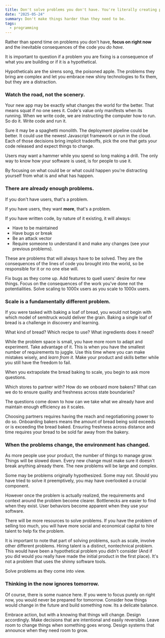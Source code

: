 ```yaml
---
title: Don't solve problems you don't have. You're literally creating problems.
date: "2025-05-24"
summary: Don't make things harder than they need to be.
tags:
  - programming
---
```


Rather than spend time on problems you don't have, **focus on right now** and the inevitable consequences of the code you *do have*.

<!-- more -->

It is important to question if a problem you are fixing is a consequence of what you are building or if it is a hypothetical. 

Hypotheticals are the sirens song, the poisoned apple. The problems they bring are complex and let you embrace new shiny technologies to fix them, but they are a distraction. 

### Watch the road, not the scenery. 

Your new app may be exactly what changes the world for the better. That means squat if no one sees it. Code's value only manifests when its running. When we write code, we are instructing the computer how to run. So do it. Write code and run it.

Sure it may be a spaghetti monolith. The deployment pipeline could be better. It could use the newest Javascript framework or run in the cloud. Each of those decisions bring implicit tradeoffs, pick the one that gets your code released and expect things to change. 

Users may want a hammer while you spend so long making a drill. The only way to know how your software is used, is for people to use it.

By focusing on what could be or what could happen you're distracting yourself from what is and what has happen. 

### There are already enough problems. 

If you don't have users, that's a problem.

If you have users, they want **more**, that's a problem.

If you have written code, by nature of it existing, it will always: 
- Have to be maintained
- Have bugs or break
- Be an attack vector
- Require someone to understand it and make any changes (see your previous problems).

These are problems that will always have to be solved. They are the consequences of the lines of code you brought into the world, so be responsible for it or no one else will. 

Fix bugs as they come up. Add features to quell users' desire for new things. Focus on the consequences of the work you've done not the potentialities.  Solve scaling to 1000x users as you scale to 1000x users. 

### Scale is a fundamentally different problem.

If you were tasked with baking a loaf of bread, you would not begin with which model of semitruck would deliver the grain. Baking a single loaf of bread is a challenge in discovery and learning. 

What kind of bread? Which recipe to use? What ingredients does it need?

While the problem space is small, you have more room to adapt and experiment. Take advantage of it. This is when you have the smallest number of requirements to juggle. Use this time where you can make mistakes wisely, and *learn from it*. Make your product and skills better while you still have the freedom to fail.

When you extrapolate the bread baking to scale, you begin to ask more questions. 

Which stores to partner with? How do we onboard more bakers? What can we do to ensure quality and freshness across state boundaries? 

The questions come down to how can we take what we already have and maintain enough efficiency as it scales. 

Choosing partners requires having the reach and negotiationing power to do so. Onboarding bakers means the amount of bread being sold exceeds or is exceeding the bread baked. Ensuring freshness across distance and time requires your bread to be sold far away from the bakery. 

### When the problems change, the environment has changed.

As more people use your product, the number of things to manage grow. Things will be slowed down. Every new change must make sure it doesn't break anything already there. The new problems will be large and complex. 

Some may be problems originally hypothesized. Some may not. Should you have tried to solve it preemptively, you may have overlooked a crucial component. 

However once the problem is actually realized, the requirements and context around the problem become clearer. Bottlenecks are easier to find when they exist. User behaviors become apparent when they use your software. 

There will be more resources to solve problems. If you have the problem of selling too much, you will have more social and economical capital to hire talent to help fix the problem.

It is important to note that part of solving problems, such as scale, involve other different problems. Hiring talent is a distinct, nontechnical problem. This would have been a hypothetical problem you didn't consider (And if you did would you really have made the initial product in the first place). It's not a problem that uses the shinny software tools.

Solve problems as they come into view.

### Thinking in the now ignores tomorrow.

Of course, there is some nuance here. If you were to focus purely on right now, you would never be prepared for tomorrow. Consider how things would change in the future and build something now. Its a delicate balance. 

Embrace action, but with a knowing that things will change. Design accordingly. Make decisions that are intentional and easily reversible. Leave room to change things when something goes wrong.  Design systems that announce when they need room to grow.

